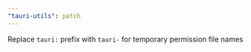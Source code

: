 ```yaml
---
"tauri-utils": patch
---
```


Replace `tauri:` prefix with `tauri-` for temporary permission file names
